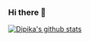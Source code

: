 ### Hi there 👋

<!--
**dipikavp/dipikavp** is a ✨ _special_ ✨ repository because its `README.md` (this file) appears on your GitHub profile.



Here are some ideas to get you started:

- 🔭 I’m currently working on ...
- 🌱 I’m currently learning ...
- 👯 I’m looking to collaborate on ...
- 🤔 I’m looking for help with ...
- 💬 Ask me about ...
- 📫 How to reach me: ...
- 😄 Pronouns: ...
- ⚡ Fun fact: ...
-->

[![Dipika's github stats](https://github-readme-stats.vercel.app/api?username=dipikavp)](https://github.com/dipikavp/github-readme-stats)
